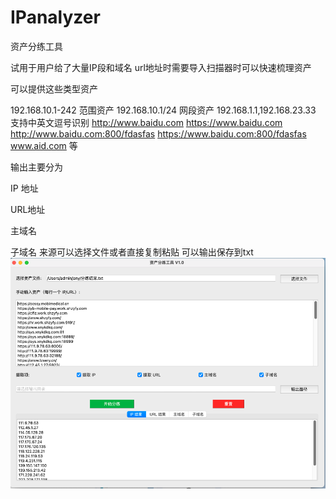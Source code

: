 # IPanalyzer

资产分练工具

试用于用户给了大量IP段和域名 url地址时需要导入扫描器时可以快速梳理资产 


可以提供这些类型资产

192.168.10.1-242 范围资产
192.168.10.1/24 网段资产
192.168.1.1,192.168.23.33 支持中英文逗号识别
http://www.baidu.com
https://www.baidu.com
http://www.baidu.com:800/fdasfas
https://www.baidu.com:800/fdasfas
www.aid.com
等

输出主要分为

IP 地址

URL地址

主域名

子域名
来源可以选择文件或者直接复制粘贴
可以输出保存到txt
![img.png](img.png)